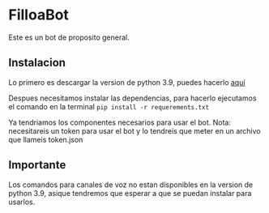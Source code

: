 # FilloaBot
Este es un bot de proposito general.

## Instalacion
Lo primero es descargar la version de python 3.9, puedes hacerlo [aquí](http://www.python.org/downloads/ "aquí")

Despues necesitamos instalar las dependencias, para hacerlo
ejecutamos el comando en la terminal `pip install -r requerements.txt`

Ya tendriamos los componentes necesarios para usar el bot. Nota: necesitareis un token para usar el bot y lo tendreis que meter en un archivo que llameis token.json 

## Importante
Los comandos para canales de voz no estan disponibles en la version de python 3.9, asique tendremos que esperar a que se puedan instalar para usarlos.
